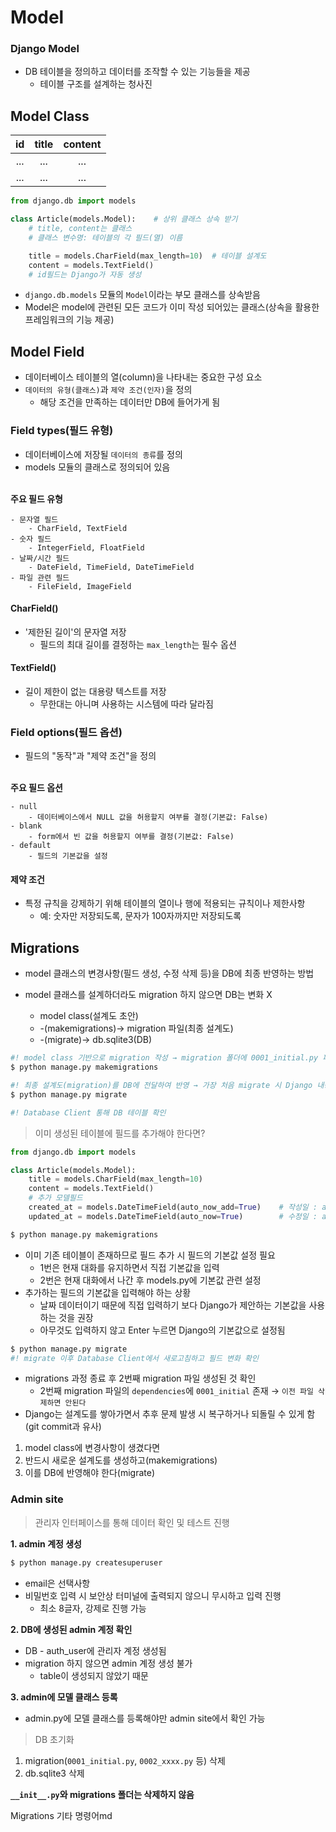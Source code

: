 # Model
### Django Model
- DB 테이블을 정의하고 데이터를 조작할 수 있는 기능들을 제공
    - 테이블 구조를 설계하는 청사진

## Model Class
| id | title | content |
|:---:|:---:|:---:|
|...|...|...|
|...|...|...|

```py
from django.db import models

class Article(models.Model):    # 상위 클래스 상속 받기
    # title, content는 클래스
    # 클래스 변수명: 테이블의 각 필드(열) 이름

    title = models.CharField(max_length=10)  # 테이블 설계도
    content = models.TextField()                
    # id필드는 Django가 자동 생성
```

- `django.db.models` 모듈의 `Model`이라는 부모 클래스를 상속받음
- Model은 model에 관련된 모든 코드가 이미 작성 되어있는 클래스(상속을 활용한 프레임워크의 기능 제공)

## Model Field
- 데이터베이스 테이블의 열(column)을 나타내는 중요한 구성 요소
- `데이터의 유형(클래스)`과 `제약 조건(인자)`을 정의
    - 해당 조건을 만족하는 데이터만 DB에 들어가게 됨

### Field types(필드 유형)
- 데이터베이스에 저장될 `데이터의 종류`를 정의
- models 모듈의 클래스로 정의되어 있음

\
**주요 필드 유형**

    - 문자열 필드
        - CharField, TextField
    - 숫자 필드
        - IntegerField, FloatField
    - 날짜/시간 필드
        - DateField, TimeField, DateTimeField
    - 파일 관련 필드
        - FileField, ImageField

#### CharField()
- '제한된 길이'의 문자열 저장
    - 필드의 최대 길이를 결정하는 `max_length`는 필수 옵션
#### TextField()
- 길이 제한이 없는 대용량 텍스트를 저장
    - 무한대는 아니며 사용하는 시스템에 따라 달라짐

### Field options(필드 옵션)
- 필드의 "동작"과 "제약 조건"을 정의

\
**주요 필드 옵션**

    - null
        - 데이터베이스에서 NULL 값을 허용할지 여부를 결정(기본값: False)
    - blank
        - form에서 빈 값을 허용할지 여부를 결정(기본값: False)
    - default
        - 필드의 기본값을 설정

#### 제약 조건
- 특정 규칙을 강제하기 위해 테이블의 열이나 행에 적용되는 규칙이나 제한사항
    - 예: 숫자만 저장되도록, 문자가 100자까지만 저장되도록

## Migrations
- model 클래스의 변경사항(필드 생성, 수정 삭제 등)을 DB에 최종 반영하는 방법
- model 클래스를 설계하더라도 migration 하지 않으면 DB는 변화 X

    - model class(설계도 초안) 
    - -(makemigrations)→ migration 파일(최종 설계도) 
    - -(migrate)→ db.sqlite3(DB)

```bash
#! model class 기반으로 migration 작성 → migration 폴더에 0001_initial.py 파일 생성
$ python manage.py makemigrations
```
```bash
#! 최종 설계도(migration)를 DB에 전달하여 반영 → 가장 처음 migrate 시 Django 내장 app도 같이 migrate됨
$ python manage.py migrate

#! Database Client 통해 DB 테이블 확인
```

> 이미 생성된 테이블에 필드를 추가해야 한다면?
```py
from django.db import models

class Article(models.Model): 
    title = models.CharField(max_length=10)
    content = models.TextField()                
    # 추가 모델필드
    created_at = models.DateTimeField(auto_now_add=True)    # 작성일 : auto_now_add(데이터가 처음 생성될 대만 자동으로 현재 날짜시간을 저장)
    updated_at = models.DateTimeField(auto_now=True)        # 수정일 : auto_now(데이터가 저장될 때마다 자동으로 현재 날짜시간을 저장)
```
```bash
$ python manage.py makemigrations
```
- 이미 기존 테이블이 존재하므로 필드 추가 시 필드의 기본값 설정 필요
    - 1번은 현재 대화를 유지하면서 직접 기본값을 입력
    - 2번은 현재 대화에서 나간 후 models.py에 기본값 관련 설정
- 추가하는 필드의 기본값을 입력해야 하는 상황
    - 날짜 데이터이기 때문에 직접 입력하기 보다 Django가 제안하는 기본값을 사용하는 것을 권장
    - 아무것도 입력하지 않고 Enter 누르면 Django의 기본값으로 설정됨

```bash
$ python manage.py migrate
#! migrate 이후 Database Client에서 새로고침하고 필드 변화 확인
```
- migrations 과정 종료 후 2번째 migration 파일 생성된 것 확인
    - 2번째 migration 파일의 `dependencies`에 `0001_initial` 존재 → `이전 파일 삭제하면 안된다`
- Django는 설계도를 쌓아가면서 추후 문제 발생 시 복구하거나 되돌릴 수 있게 함(git commit과 유사)

1. model class에 변경사항이 생겼다면
2. 반드시 새로운 설계도를 생성하고(makemigrations)
3. 이를 DB에 반영해야 한다(migrate)

### Admin site
> 관리자 인터페이스를 통해 데이터 확인 및 테스트 진행

**1. admin 계정 생성**
```bash
$ python manage.py createsuperuser
```
- email은 선택사항
- 비밀번호 입력 시 보안상 터미널에 출력되지 않으니 무시하고 입력 진행
    - 최소 8글자, 강제로 진행 가능

**2. DB에 생성된 admin 계정 확인**
- DB - auth_user에 관리자 계정 생성됨
- migration 하지 않으면 admin 계정 생성 불가
    - table이 생성되지 않았기 때문

**3. admin에 모델 클래스 등록**
- admin.py에 모델 클래스를 등록해야만 admin site에서 확인 가능

> DB 초기화
1. migration(`0001_initial.py`, `0002_xxxx.py` 등) 삭제
2. db.sqlite3 삭제

**`__init__.py`와 migrations 폴더는 삭제하지 않음**

Migrations 기타 명령어md


